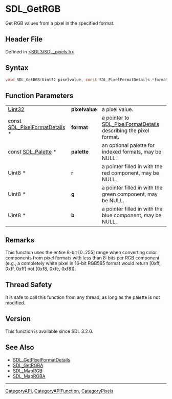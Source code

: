 # SDL_GetRGB

Get RGB values from a pixel in the specified format.

## Header File

Defined in [<SDL3/SDL_pixels.h>](https://github.com/libsdl-org/SDL/blob/main/include/SDL3/SDL_pixels.h)

## Syntax

```c
void SDL_GetRGB(Uint32 pixelvalue, const SDL_PixelFormatDetails *format, const SDL_Palette *palette, Uint8 *r, Uint8 *g, Uint8 *b);
```

## Function Parameters

|                                                          |                |                                                                                            |
| -------------------------------------------------------- | -------------- | ------------------------------------------------------------------------------------------ |
| [Uint32](Uint32)                                         | **pixelvalue** | a pixel value.                                                                             |
| const [SDL_PixelFormatDetails](SDL_PixelFormatDetails) * | **format**     | a pointer to [SDL_PixelFormatDetails](SDL_PixelFormatDetails) describing the pixel format. |
| const [SDL_Palette](SDL_Palette) *                       | **palette**    | an optional palette for indexed formats, may be NULL.                                      |
| Uint8 *                                                  | **r**          | a pointer filled in with the red component, may be NULL.                                   |
| Uint8 *                                                  | **g**          | a pointer filled in with the green component, may be NULL.                                 |
| Uint8 *                                                  | **b**          | a pointer filled in with the blue component, may be NULL.                                  |

## Remarks

This function uses the entire 8-bit [0..255] range when converting color
components from pixel formats with less than 8-bits per RGB component
(e.g., a completely white pixel in 16-bit RGB565 format would return [0xff,
0xff, 0xff] not [0xf8, 0xfc, 0xf8]).

## Thread Safety

It is safe to call this function from any thread, as long as the palette is
not modified.

## Version

This function is available since SDL 3.2.0.

## See Also

- [SDL_GetPixelFormatDetails](SDL_GetPixelFormatDetails)
- [SDL_GetRGBA](SDL_GetRGBA)
- [SDL_MapRGB](SDL_MapRGB)
- [SDL_MapRGBA](SDL_MapRGBA)

----
[CategoryAPI](CategoryAPI), [CategoryAPIFunction](CategoryAPIFunction), [CategoryPixels](CategoryPixels)

